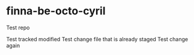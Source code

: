 finna-be-octo-cyril
===================

Test repo

Test tracked modified
Test change file that is already staged
Test change again
